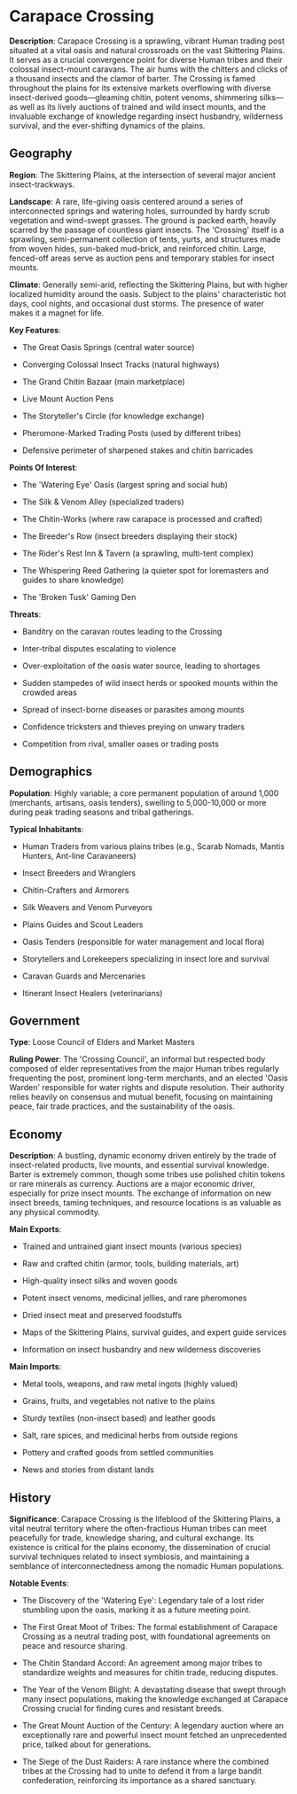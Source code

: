 
# Carapace Crossing
**Description**: Carapace Crossing is a sprawling, vibrant Human trading post situated at a vital oasis and natural crossroads on the vast Skittering Plains. It serves as a crucial convergence point for diverse Human tribes and their colossal insect-mount caravans. The air hums with the chitters and clicks of a thousand insects and the clamor of barter. The Crossing is famed throughout the plains for its extensive markets overflowing with diverse insect-derived goods—gleaming chitin, potent venoms, shimmering silks—as well as its lively auctions of trained and wild insect mounts, and the invaluable exchange of knowledge regarding insect husbandry, wilderness survival, and the ever-shifting dynamics of the plains.


## Geography
**Region**: The Skittering Plains, at the intersection of several major ancient insect-trackways.

**Landscape**: A rare, life-giving oasis centered around a series of interconnected springs and watering holes, surrounded by hardy scrub vegetation and wind-swept grasses. The ground is packed earth, heavily scarred by the passage of countless giant insects. The 'Crossing' itself is a sprawling, semi-permanent collection of tents, yurts, and structures made from woven hides, sun-baked mud-brick, and reinforced chitin. Large, fenced-off areas serve as auction pens and temporary stables for insect mounts.

**Climate**: Generally semi-arid, reflecting the Skittering Plains, but with higher localized humidity around the oasis. Subject to the plains' characteristic hot days, cool nights, and occasional dust storms. The presence of water makes it a magnet for life.

**Key Features**:
- The Great Oasis Springs (central water source)

- Converging Colossal Insect Tracks (natural highways)

- The Grand Chitin Bazaar (main marketplace)

- Live Mount Auction Pens

- The Storyteller's Circle (for knowledge exchange)

- Pheromone-Marked Trading Posts (used by different tribes)

- Defensive perimeter of sharpened stakes and chitin barricades

**Points Of Interest**:
- The 'Watering Eye' Oasis (largest spring and social hub)

- The Silk & Venom Alley (specialized traders)

- The Chitin-Works (where raw carapace is processed and crafted)

- The Breeder's Row (insect breeders displaying their stock)

- The Rider's Rest Inn & Tavern (a sprawling, multi-tent complex)

- The Whispering Reed Gathering (a quieter spot for loremasters and guides to share knowledge)

- The 'Broken Tusk' Gaming Den

**Threats**:
- Banditry on the caravan routes leading to the Crossing

- Inter-tribal disputes escalating to violence

- Over-exploitation of the oasis water source, leading to shortages

- Sudden stampedes of wild insect herds or spooked mounts within the crowded areas

- Spread of insect-borne diseases or parasites among mounts

- Confidence tricksters and thieves preying on unwary traders

- Competition from rival, smaller oases or trading posts


## Demographics
**Population**: Highly variable; a core permanent population of around 1,000 (merchants, artisans, oasis tenders), swelling to 5,000-10,000 or more during peak trading seasons and tribal gatherings.

**Typical Inhabitants**:
- Human Traders from various plains tribes (e.g., Scarab Nomads, Mantis Hunters, Ant-line Caravaneers)

- Insect Breeders and Wranglers

- Chitin-Crafters and Armorers

- Silk Weavers and Venom Purveyors

- Plains Guides and Scout Leaders

- Oasis Tenders (responsible for water management and local flora)

- Storytellers and Lorekeepers specializing in insect lore and survival

- Caravan Guards and Mercenaries

- Itinerant Insect Healers (veterinarians)


## Government
**Type**: Loose Council of Elders and Market Masters

**Ruling Power**: The 'Crossing Council', an informal but respected body composed of elder representatives from the major Human tribes regularly frequenting the post, prominent long-term merchants, and an elected 'Oasis Warden' responsible for water rights and dispute resolution. Their authority relies heavily on consensus and mutual benefit, focusing on maintaining peace, fair trade practices, and the sustainability of the oasis.


## Economy
**Description**: A bustling, dynamic economy driven entirely by the trade of insect-related products, live mounts, and essential survival knowledge. Barter is extremely common, though some tribes use polished chitin tokens or rare minerals as currency. Auctions are a major economic driver, especially for prize insect mounts. The exchange of information on new insect breeds, taming techniques, and resource locations is as valuable as any physical commodity.

**Main Exports**:
- Trained and untrained giant insect mounts (various species)

- Raw and crafted chitin (armor, tools, building materials, art)

- High-quality insect silks and woven goods

- Potent insect venoms, medicinal jellies, and rare pheromones

- Dried insect meat and preserved foodstuffs

- Maps of the Skittering Plains, survival guides, and expert guide services

- Information on insect husbandry and new wilderness discoveries

**Main Imports**:
- Metal tools, weapons, and raw metal ingots (highly valued)

- Grains, fruits, and vegetables not native to the plains

- Sturdy textiles (non-insect based) and leather goods

- Salt, rare spices, and medicinal herbs from outside regions

- Pottery and crafted goods from settled communities

- News and stories from distant lands


## History
**Significance**: Carapace Crossing is the lifeblood of the Skittering Plains, a vital neutral territory where the often-fractious Human tribes can meet peacefully for trade, knowledge sharing, and cultural exchange. Its existence is critical for the plains economy, the dissemination of crucial survival techniques related to insect symbiosis, and maintaining a semblance of interconnectedness among the nomadic Human populations.

**Notable Events**:
- The Discovery of the 'Watering Eye': Legendary tale of a lost rider stumbling upon the oasis, marking it as a future meeting point.

- The First Great Moot of Tribes: The formal establishment of Carapace Crossing as a neutral trading post, with foundational agreements on peace and resource sharing.

- The Chitin Standard Accord: An agreement among major tribes to standardize weights and measures for chitin trade, reducing disputes.

- The Year of the Venom Blight: A devastating disease that swept through many insect populations, making the knowledge exchanged at Carapace Crossing crucial for finding cures and resistant breeds.

- The Great Mount Auction of the Century: A legendary auction where an exceptionally rare and powerful insect mount fetched an unprecedented price, talked about for generations.

- The Siege of the Dust Raiders: A rare instance where the combined tribes at the Crossing had to unite to defend it from a large bandit confederation, reinforcing its importance as a shared sanctuary.


